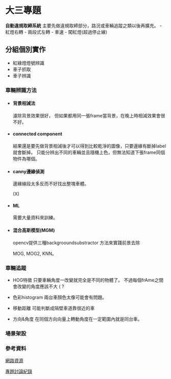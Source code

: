 # 大三專題
**自動違規取締系統**
	主要先做違規取締部分，路況或車輛追蹤之類以後再擴充。
    - 紅燈右轉
    - 兩段式左轉
    - 車速
    - 闖紅燈(超過停止線)
    
## 分組個別實作
- 紅綠燈燈號辨識
- 車子抓取
- 車子辨識

### 車輛辨識方法
- #### 背景相減法

    濾除背景效果很好，
    但如果都用同一張frame當背景，在晚上時相減效果會很不好。

- #### connected component

    結果還是要先做背景相減後才可以得到比較乾淨的圖像，只要邊緣有斷掉label就會斷掉。
    只能分辨出不同的車輛並且隨機上色，但無法知道下張frame同個物件為哪個。

- #### canny邊緣偵測

    邊緣線段太多反而不好找出整塊車體。

    (X)
- #### ML

    需要大量資料來訓練。

- #### 混合高斯模型(MGM)

    opencv提供三種backgrooundsubstractor 方法來實踐前景去除

    MOG, MOG2, KNN。

### 車輛追蹤

- HOG特徵
    只要車輛角度一改變就完全是不同的物體了。
    不過每個frAme之間會改變的角度應該不大 ( ?

- 色彩histogram
    兩台車顏色太像可能會有問題。
- 移動距離
    可能判斷成隔壁車道靠很近的車
- 方向&角度
    在同個方向向量上轉動角度在一定範圍內就是同台車。

### 場景架設


### 參考資料
[網路資源](http://beta.hackfoldr.org/kevinisme/https%253A%252F%252Fhackmd.io%252FKYFg7ArADDBGC0UBMYCc8SwGxXgQwEYATAZngOADMoAOMPWE1FIA%253Fview)


[專題討論紀錄](http://beta.hackfoldr.org/kevinisme/https%253A%252F%252Fhackmd.io%252FKYFg7ArADDBGC0UBMYCc8SwGxXgQwEYATAZngOADMoAOMPWE1FIA%253Fview)

